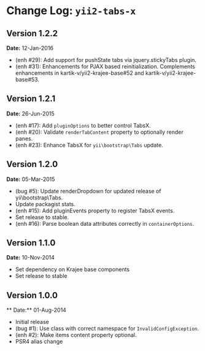 Change Log: `yii2-tabs-x`
=========================

## Version 1.2.2

**Date:** 12-Jan-2016

- (enh #29): Add support for pushState tabs via jquery.stickyTabs plugin.
- (enh #31): Enhancements for PJAX based reinitialization. Complements enhancements in kartik-v/yii2-krajee-base#52 and kartik-v/yii2-krajee-base#53.

## Version 1.2.1

**Date:** 26-Jun-2015

- (enh #17): Add `pluginOptions` to better control TabsX.
- (enh #20): Validate `renderTabContent` property to optionally render panes.
- (enh #23): Enhance TabsX for `yii\bootstrap\Tabs` update.

## Version 1.2.0

**Date:** 05-Mar-2015

- (bug #5): Update renderDropdown for updated release of yii\bootstrap\Tabs.
- Update packagist stats.
- (enh #15): Add pluginEvents property to register TabsX events.
- Set release to stable.
- (enh #16): Parse boolean data attributes correctly in `containerOptions`.

## Version 1.1.0

**Date:** 10-Nov-2014

- Set dependency on Krajee base components
- Set release to stable

## Version 1.0.0

** Date:** 01-Aug-2014

- Initial release
- (bug #1): Use class with correct namespace for `InvalidConfigException`.
- (enh #2): Make items content property optional.
- PSR4 alias change